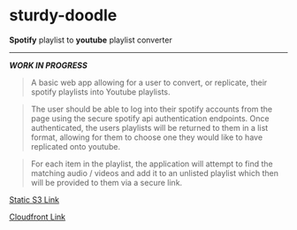 # sturdy-doodle

**Spotify** playlist to **youtube** playlist converter

---
***WORK IN PROGRESS***

>A basic web app allowing for a user to convert, or replicate, their spotify playlists into Youtube playlists.

>The user should be able to log into their spotify accounts from the page using the secure spotify api authentication endpoints. Once authenticated, the users playlists will be returned to them in a list format, allowing for them to choose one they would like to have replicated onto youtube.

>For each item in the playlist, the application will attempt to find the matching audio / videos and add it to an unlisted playlist which then will be provided to them via a secure link.

[Static S3 Link](http://sturdy-doodle.s3-website-eu-west-1.amazonaws.com/)

[Cloudfront Link](d1s2ej9uh3i9p2.cloudfront.net)